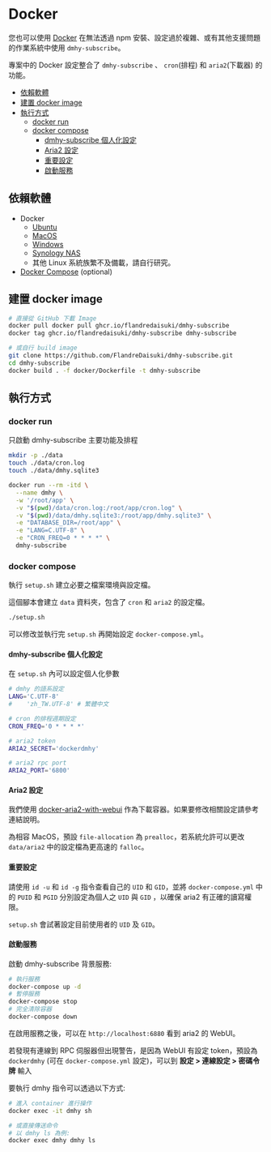 # Docker

您也可以使用 [Docker](https://www.docker.com/) 在無法透過 npm 安裝、設定過於複雜、或有其他支援問題的作業系統中使用 `dmhy-subscribe`。

專案中的 Docker 設定整合了 `dmhy-subscribe` 、 `cron`(排程) 和 `aria2`(下載器) 的功能。

- [依賴軟體](#依賴軟體)
- [建置 docker image](#建置-docker-image)
- [執行方式](#執行方式)
  - [docker run](#docker-run)
  - [docker compose](#docker-compose)
    - [dmhy-subscribe 個人化設定](#dmhy-subscribe-個人化設定)
    - [Aria2 設定](#aria2-設定)
    - [重要設定](#重要設定)
    - [啟動服務](#啟動服務)

## 依賴軟體

- Docker
  - [Ubuntu](https://docs.docker.com/install/linux/docker-ce/ubuntu/)
  - [MacOS](https://docs.docker.com/docker-for-mac/install/)
  - [Windows](https://docs.docker.com/docker-for-windows/install/)
  - [Synology NAS](https://www.synology.com/zh-tw/dsm/packages/Docker)
  - 其他 Linux 系統族繁不及備載，請自行研究。
- [Docker Compose](https://docs.docker.com/compose/install/) (optional)

## 建置 docker image

```sh
# 直接從 GitHub 下載 Image
docker pull docker pull ghcr.io/flandredaisuki/dmhy-subscribe
docker tag ghcr.io/flandredaisuki/dmhy-subscribe dmhy-subscribe

# 或自行 build image
git clone https://github.com/FlandreDaisuki/dmhy-subscribe.git
cd dmhy-subscribe
docker build . -f docker/Dockerfile -t dmhy-subscribe
```

## 執行方式

### docker run

只啟動 dmhy-subscribe 主要功能及排程

```sh
mkdir -p ./data
touch ./data/cron.log
touch ./data/dmhy.sqlite3

docker run --rm -itd \
  --name dmhy \
  -w '/root/app' \
  -v "$(pwd)/data/cron.log:/root/app/cron.log" \
  -v "$(pwd)/data/dmhy.sqlite3:/root/app/dmhy.sqlite3" \
  -e "DATABASE_DIR=/root/app" \
  -e "LANG=C.UTF-8" \
  -e "CRON_FREQ=0 * * * *" \
  dmhy-subscribe
```

### docker compose

執行 `setup.sh` 建立必要之檔案環境與設定檔。

這個腳本會建立 `data` 資料夾，包含了 `cron` 和 `aria2` 的設定檔。

```sh
./setup.sh
```

可以修改並執行完 `setup.sh` 再開始設定 `docker-compose.yml`。

#### dmhy-subscribe 個人化設定

在 `setup.sh` 內可以設定個人化參數

```sh
# dmhy 的語系設定
LANG='C.UTF-8'
#    'zh_TW.UTF-8' # 繁體中文

# cron 的排程週期設定
CRON_FREQ='0 * * * *'

# aria2 token
ARIA2_SECRET='dockerdmhy'

# aria2 rpc port
ARIA2_PORT='6800'
```

#### Aria2 設定

我們使用 [docker-aria2-with-webui](https://github.com/abcminiuser/docker-aria2-with-webui) 作為下載容器。如果要修改相關設定請參考連結說明。

為相容 MacOS，預設 `file-allocation` 為 `prealloc`，若系統允許可以更改 `data/aria2` 中的設定檔為更高速的 `falloc`。

#### 重要設定

請使用 `id -u` 和 `id -g` 指令查看自己的 `UID` 和 `GID`，並將 `docker-compose.yml` 中的 `PUID` 和 `PGID` 分別設定為個人之 `UID` 與 `GID` ，以確保 aria2 有正確的讀寫權限。

`setup.sh` 會試著設定目前使用者的 `UID` 及 `GID`。

#### 啟動服務

啟動 dmhy-subscribe 背景服務:

```sh
# 執行服務
docker-compose up -d
# 暫停服務
docker-compose stop
# 完全清除容器
docker-compose down
```

在啟用服務之後，可以在 `http://localhost:6880` 看到 aria2 的 WebUI。

若發現有連線到 RPC 伺服器但出現警告，是因為 WebUI 有設定 token，預設為 `dockerdmhy` (可在 `docker-compose.yml` 設定)，可以到 **設定 > 連線設定 > 密碼令牌** 輸入

要執行 dmhy 指令可以透過以下方式:

```sh
# 進入 container 進行操作
docker exec -it dmhy sh

# 或直接傳送命令
# 以 dmhy ls 為例:
docker exec dmhy dmhy ls
```

<!-- cSpell:ignore dockerdmhy prealloc falloc PUID PGID -->
